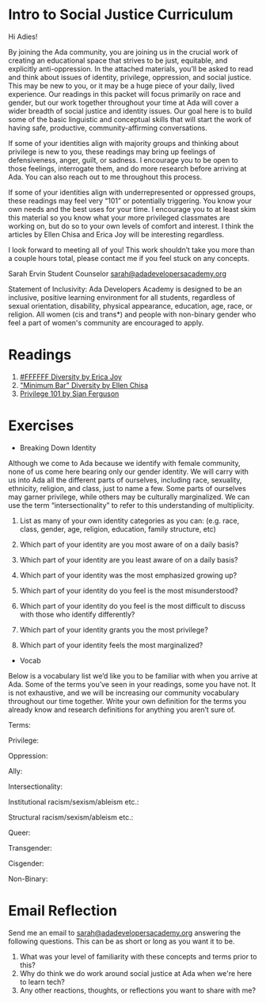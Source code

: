 # Intro to Social Justice Curriculum

Hi Adies!

By joining the Ada community, you are joining us in the crucial work of creating an educational space that strives to be just, equitable, and explicitly anti-oppression. In the attached materials, you’ll be asked to read and think about issues of identity, privilege, oppression, and social justice. This may be new to you, or it may be a huge piece of your daily, lived experience. Our readings in this packet will focus primarily on race and gender, but our work together throughout your time at Ada will cover a wider breadth of social justice and identity issues.  Our goal here is to build some of the basic linguistic and conceptual skills that will start the work of having safe, productive, community-affirming conversations.

If some of your identities align with majority groups and thinking about privilege is new to you, these readings may bring up feelings of defensiveness, anger, guilt, or sadness. I encourage you to be open to those feelings, interrogate them, and do more research before arriving at Ada. You can also reach out to me throughout this process.

If some of your identities align with underrepresented or oppressed groups, these readings may feel very “101” or potentially triggering. You know your own needs and the best uses for your time. I encourage you to at least skim this material so you know what your more privileged classmates are working on, but do so to your own levels of comfort and interest. I think the articles by Ellen Chisa and Erica Joy will be interesting regardless.

I look forward to meeting all of you! This work shouldn’t take you more than a couple hours total, please contact me if you feel stuck on any concepts.

Sarah Ervin
Student Counselor
sarah@adadevelopersacademy.org


Statement of Inclusivity: Ada Developers Academy is designed to be an inclusive, positive learning environment for all students, regardless of sexual orientation, disability, physical appearance, education, age, race, or religion. All women (cis and trans*) and people with non-binary gender who feel a part of women's community are encouraged to apply.

# Readings

1. [#FFFFFF Diversity by Erica Joy](https://medium.com/this-is-hard/ffffff-diversity-1bd2b3421e8a#.os3cox669)
1. ["Minimum Bar" Diversity by Ellen Chisa](https://medium.com/@ellenchisa/minimum-bar-diversity-2b8342428de4#.uc9lmzczn)
1. [Privilege 101 by Sian Ferguson](http://everydayfeminism.com/2014/09/what-is-privilege/)

# Exercises

+  Breaking Down Identity

Although we come to Ada because we identify with female community, none of us come here bearing only our gender identity. We will carry with us into Ada all the different parts of ourselves, including race, sexuality, ethnicity, religion, and class, just to name a few. Some parts of ourselves may garner privilege, while others may be culturally marginalized.  We can use the term “intersectionality” to refer to this understanding of multiplicity.


1. List as many of your own identity categories as you can: (e.g. race, class, gender, age, religion, education, family structure, etc)





2. Which part of your identity are you most aware of on a daily basis?



3. Which part of your identity are you least aware of on a daily basis?



4. Which part of your identity was the most emphasized growing up?



5. Which part of your identity do you feel is the most misunderstood?



6. Which part of your identity do you feel is the most difficult to discuss with those who identify differently?



7. Which part of your identity grants you the most privilege?



8. Which part of your identity feels the most marginalized?

+ Vocab


Below is a vocabulary list we’d like you to be familiar with when you arrive at Ada. Some of the terms you’ve seen in your readings, some you have not. It is not exhaustive, and we will be increasing our community vocabulary throughout our time together. Write your own definition for the terms you already know and research definitions for anything you aren’t sure of.

Terms:


Privilege:




Oppression:




Ally:




Intersectionality:





Institutional racism/sexism/ableism etc.:




Structural racism/sexism/ableism etc.:




Queer:




Transgender:




Cisgender:




Non-Binary:




# Email Reflection

Send me an email to sarah@adadevelopersacademy.org answering the following questions. This can be as short or long as you want it to be. 

1. What was your level of familiarity with these concepts and                                               terms prior to this?
1. Why do think we do work around social justice at Ada when we're here to learn tech?
1. Any other reactions, thoughts, or reflections you want to share with me?
